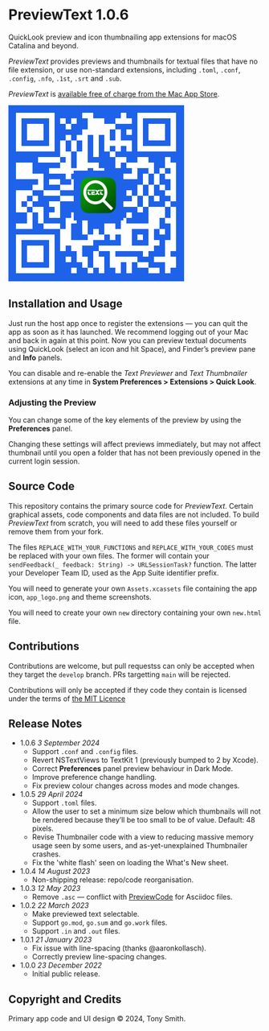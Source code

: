 # PreviewText 1.0.6

QuickLook preview and icon thumbnailing app extensions for macOS Catalina and beyond.

*PreviewText* provides previews and thumbnails for textual files that have no file extension, or use non-standard extensions, including `.toml`, `.conf`, `.config`, `.nfo`, `.1st`, `.srt` and `.sub`.

*PreviewText* is [available free of charge from the Mac App Store](https://apps.apple.com/us/app/previewtext/id1660037028).

![PreviewText App Store QR code](qr-code.png)

## Installation and Usage ##

Just run the host app once to register the extensions &mdash; you can quit the app as soon as it has launched. We recommend logging out of your Mac and back in again at this point. Now you can preview textual documents using QuickLook (select an icon and hit Space), and Finder’s preview pane and **Info** panels.

You can disable and re-enable the *Text Previewer* and *Text Thumbnailer* extensions at any time in **System Preferences > Extensions > Quick Look**.

### Adjusting the Preview ###

You can change some of the key elements of the preview by using the **Preferences** panel.

Changing these settings will affect previews immediately, but may not affect thumbnail until you open a folder that has not been previously opened in the current login session.

## Source Code

This repository contains the primary source code for *PreviewText*. Certain graphical assets, code components and data files are not included. To build *PreviewText* from scratch, you will need to add these files yourself or remove them from your fork.

The files `REPLACE_WITH_YOUR_FUNCTIONS` and `REPLACE_WITH_YOUR_CODES` must be replaced with your own files. The former will contain your `sendFeedback(_ feedback: String) -> URLSessionTask?` function. The latter your Developer Team ID, used as the App Suite identifier prefix.

You will need to generate your own `Assets.xcassets` file containing the app icon, `app_logo.png` and theme screenshots.

You will need to create your own `new` directory containing your own `new.html` file.

## Contributions ##

Contributions are welcome, but pull requestss can only be accepted when they target the `develop` branch. PRs targetting `main` will be rejected.

Contributions will only be accepted if they code they contain is licensed under the terms of [the MIT Licence](#LICENSE.md)

## Release Notes ##

- 1.0.6 *3 September 2024*
    - Support `.conf` and `.config` files.
    - Revert NSTextViews to TextKit 1 (previously bumped to 2 by Xcode).
    - Correct **Preferences** panel preview behaviour in Dark Mode.
    - Improve preference change handling.
    - Fix preview colour changes across modes and mode changes.
- 1.0.5 *29 April 2024*
    - Support `.toml` files.
    - Allow the user to set a minimum size below which thumbnails will not be rendered because they’ll be too small to be of value. Default: 48 pixels.
    - Revise Thumbnailer code with a view to reducing massive memory usage seen by some users, and as-yet-unexplained Thumbnailer crashes.
    - Fix the 'white flash' seen on loading the What's New sheet.
- 1.0.4 *14 August 2023*
    - Non-shipping release: repo/code reorganisation.
- 1.0.3 *12 May 2023*
    - Remove `.asc` — conflict with [PreviewCode](https://smittytone.net/previewcode/index.html) for Asciidoc files.
- 1.0.2 *22 March 2023*
    - Make previewed text selectable.
    - Support `go.mod`, `go.sum` and `go.work` files.
    - Support `.in` and `.out` files.
- 1.0.1 *21 January 2023*
    - Fix issue with line-spacing (thanks @aaronkollasch).
    - Correctly preview line-spacing changes.
- 1.0.0 *23 December 2022*
    - Initial public release.

## Copyright and Credits ##

Primary app code and UI design &copy; 2024, Tony Smith.
